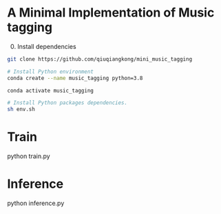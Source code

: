 
# A Minimal Implementation of Music tagging

0. Install dependencies

```bash
git clone https://github.com/qiuqiangkong/mini_music_tagging

# Install Python environment
conda create --name music_tagging python=3.8

conda activate music_tagging

# Install Python packages dependencies.
sh env.sh

```

# Train
python train.py

# Inference
python inference.py